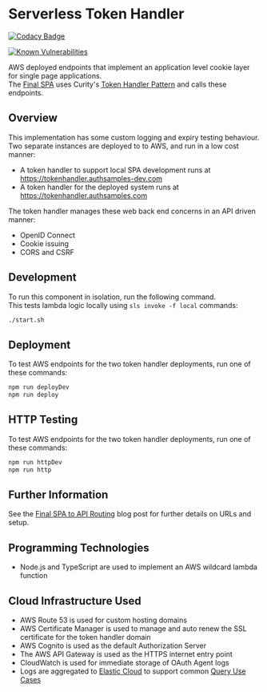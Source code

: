 # Serverless Token Handler

[![Codacy Badge](https://app.codacy.com/project/badge/Grade/bc52d166f1624ef9a2c0cfbf283deb23)](https://www.codacy.com/gh/gary-archer/oauth.tokenhandler.serverless/dashboard?utm_source=github.com&amp;utm_medium=referral&amp;utm_content=gary-archer/oauth.tokenhandler.serverless&amp;utm_campaign=Badge_Grade)

[![Known Vulnerabilities](https://snyk.io/test/github/gary-archer/oauth.tokenhandler.serverless/badge.svg?targetFile=package.json)](https://snyk.io/test/github/gary-archer/oauth.tokenhandler.serverless?targetFile=package.json)

AWS deployed endpoints that implement an application level cookie layer for single page applications.\
The [Final SPA](https://github.com/gary-archer/oauth.websample.final) uses Curity's [Token Handler Pattern](https://github.com/curityio/spa-using-token-handler) and calls these endpoints.

## Overview

This implementation has some custom logging and expiry testing behaviour.\
Two separate instances are deployed to to AWS, and run in a low cost manner:

- A token handler to support local SPA development runs at https://tokenhandler.authsamples-dev.com
- A token handler for the deployed system runs at https://tokenhandler.authsamples.com

The token handler manages these web back end concerns in an API driven manner:

- OpenID Connect
- Cookie issuing
- CORS and CSRF

## Development

To run this component in isolation, run the following command.\
This tests lambda logic locally using `sls invoke -f local` commands:

```bash
./start.sh
```

## Deployment

To test AWS endpoints for the two token handler deployments, run one of these commands:

```bash
npm run deployDev
npm run deploy
```

## HTTP Testing

To test AWS endpoints for the two token handler deployments, run one of these commands:

```bash
npm run httpDev
npm run http
```

## Further Information

See the [Final SPA to API Routing](https://authguidance.com/2019/04/08/serverless-spa-to-api-routing) blog post for further details on URLs and setup.

## Programming Technologies

* Node.js and TypeScript are used to implement an AWS wildcard lambda function

## Cloud Infrastructure Used

* AWS Route 53 is used for custom hosting domains
* AWS Certificate Manager is used to manage and auto renew the SSL certificate for the token handler domain
* AWS Cognito is used as the default Authorization Server
* The AWS API Gateway is used as the HTTPS internet entry point
* CloudWatch is used for immediate storage of OAuth Agent logs
* Logs are aggregated to [Elastic Cloud](https://authguidance.com/cloud-elastic-search-setup) to support common [Query Use Cases](https://authguidance.com/api-technical-support-analysis/)
